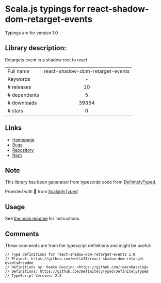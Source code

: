 
# Scala.js typings for react-shadow-dom-retarget-events

Typings are for version 1.0

## Library description:
Retargets event in a shadow root to react

|                    |                 |
| ------------------ | :-------------: |
| Full name          | react-shadow-dom-retarget-events |
| Keywords           | - |
| # releases         | 10 |
| # dependents       | 5 |
| # downloads        | 39354 |
| # stars            | 0 |

## Links
- [Homepage](https://github.com/WeltN24/react-shadow-dom-retarget-events#readme)
- [Bugs](https://github.com/WeltN24/react-shadow-dom-retarget-events/issues)
- [Repository](https://github.com/WeltN24/react-shadow-dom-retarget-events)
- [Npm](https://www.npmjs.com/package/react-shadow-dom-retarget-events)
    


## Note
This library has been generated from typescript code from [DefinitelyTyped](https://definitelytyped.org).

Provided with :purple_heart: from [ScalablyTyped](https://github.com/oyvindberg/ScalablyTyped)

## Usage
See [the main readme](../../readme.md) for instructions.

## Comments

These comments are from the typescript definitions and might be useful:
```
// Type definitions for react-shadow-dom-retarget-events 1.0
// Project: https://github.com/weltn24/react-shadow-dom-retarget-events#readme
// Definitions by: Remco Haszing <https://github.com/remcohaszing>
// Definitions: https://github.com/DefinitelyTyped/DefinitelyTyped
// TypeScript Version: 2.8

```

